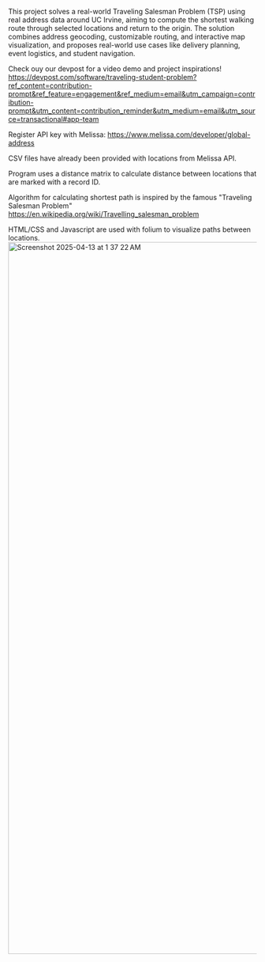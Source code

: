 This project solves a real-world Traveling Salesman Problem (TSP) using real address data around UC Irvine, aiming to compute the shortest walking route through selected locations and return to the origin. The solution combines address geocoding, customizable routing, and interactive map visualization, and proposes real-world use cases like delivery planning, event logistics, and student navigation.

Check ouy our devpost for a video demo and project inspirations!
https://devpost.com/software/traveling-student-problem?ref_content=contribution-prompt&ref_feature=engagement&ref_medium=email&utm_campaign=contribution-prompt&utm_content=contribution_reminder&utm_medium=email&utm_source=transactional#app-team

Register API key with Melissa: https://www.melissa.com/developer/global-address

CSV files have already been provided with locations from Melissa API.

Program uses a distance matrix to calculate distance between locations that are marked with a record ID.

Algorithm for calculating shortest path is inspired by the famous "Traveling Salesman Problem" https://en.wikipedia.org/wiki/Travelling_salesman_problem

HTML/CSS and Javascript are used with folium to visualize paths between locations.
<img width="1440" alt="Screenshot 2025-04-13 at 1 37 22 AM" src="https://github.com/user-attachments/assets/49de92ab-da02-4abd-98d7-56aea8769b21" />
